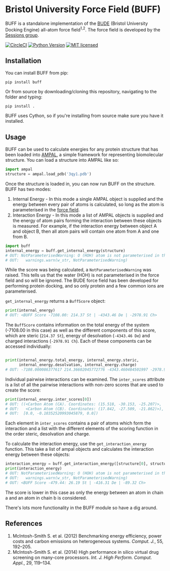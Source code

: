 # Bristol University Force Field (BUFF)

BUFF is a standalone implementation of the
[BUDE](http://www.bristol.ac.uk/biochemistry/research/bude/) (Bristol University
 Docking Engine) all-atom force field<sup>1,2</sup>. The force field is developed by the [Sessions
group](http://www.bris.ac.uk/biochemistry/people/richard-b-sessions/index.html).

[![CircleCI](https://circleci.com/gh/isambard-uob/buff/tree/master.svg?style=shield)](https://circleci.com/gh/isambard-uob/buff/)
[![Python Version](https://img.shields.io/badge/python-3.5%2C%203.6-lightgrey.svg)]()
[![MIT licensed](https://img.shields.io/badge/license-MIT-blue.svg)](https://github.com/isambard-uob/buff/blob/master/LICENSE)

## Installation

You can install BUFF from pip:

`pip install buff`

Or from source by downloading/cloning this repository, navigating to the folder
and typing:

`pip install .`

BUFF uses Cython, so if you're installing from source make sure you have it
installed.

## Usage

BUFF can be used to calculate energies for any protein structure that has been
loaded into [AMPAL](https://github.com/isambard-uob/ampal/), a simple framework
for representing biomolecular structure. You can load a structure into AMPAL
like so:

```Python
import ampal
structure = ampal.load_pdb('3qy1.pdb')
```

Once the structure is loaded in, you can now run BUFF on the structure. BUFF has
two modes:

1. Internal Energy - In this mode a single AMPAL object is supplied and the
   energy between every pair of atoms is calculated, so long as the atom is parameterised in
   the [force field](
   https://github.com/isambard-uob/buff/tree/master/src/buff/force_fields/).
1. Interaction Energy - In this mode a list of AMPAL objects is supplied and the
   energy of atom pairs forming the interaction between these objects is
   measured. For example, if the interaction energy between object A and object
   B, then all atom pairs will contain one atom from A and one from B.

```Python
import buff
internal_energy = buff.get_internal_energy(structure)
# OUT: NotParameterisedWarning: O (HOH) atom is not parameterised in the selected residue force field.
# OUT:   warnings.warn(w_str, NotParameterisedWarning)
```

While the score was being calculated, a `NotParameterisedWarning` was raised.
This tells us that the water (HOH) is not parameterised in the force field and
so will be ignored. The BUDE force field has been developed for performing
protein docking, and so only protein and a few common ions are parameterised.

`get_internal_energy` returns a `BuffScore` object:

```Python
print(internal_energy)
# OUT: <BUFF Score -7108.00: 214.37 St | -4343.46 De | -2978.91 Ch>
```

The `BuffScore` contains information on the total energy of the system (-7108.00
in this case) as well as the different components of this score, which are
steric (`214.37 St`), energy of desolvation (`-4343.46 De`) and charged
interactions (`-2978.91 Ch`). Each of these components can be accessed
individually:

```Python

print(internal_energy.total_energy, internal_energy.steric,
      internal_energy.desolvation, internal_energy.charge)
# OUT: -7108.000086377617 214.36602045772776 -4343.460484501997 -2978.905622333365
```

Individual pairwise interactions can be examined. The `inter_scores` attribute
is a list of all the pairwise interactions with non-zero scores that are used to
create the score:

```Python
print(internal_energy.inter_scores[0])
# OUT: ((<Carbon Atom (CA). Coordinates: (15.518, -30.153, -25.207)>,
# OUT:   <Carbon Atom (CB). Coordinates: (17.842, -27.509, -21.862)>),
# OUT:  [0.0, -0.10352520993045879, 0.0])
```

Each element in `inter_scores` contains a pair of atoms which form the
interaction and a list with the different elements of the scoring function in
the order steric, desolvation and charge.

To calculate the interaction energy, use the `get_interaction_energy` function.
This take a list of ampal objects and calculates the interaction energy between
these objects:

```Python
interaction_energy = buff.get_interaction_energy([structure[0], structure[1]])
print(interaction_energy)
# OUT: NotParameterisedWarning: O (HOH) atom is not parameterised in the selected residue force field.
# OUT:   warnings.warn(w_str, NotParameterisedWarning)
# OUT: <BUFF Score -479.44: 26.19 St | -416.31 De | -89.32 Ch>
```

The score is lower in this case as only the energy between an atom in chain a
and an atom in chain b is considered.

There's lots more functionality in the BUFF module so have a dig around.

## References

1. McIntosh-Smith S. et al. (2012) Benchmarking energy efficiency, power costs
   and carbon emissions on heterogeneous systems. *Comput. J.*, 55, 192–205.
2. McIntosh-Smith S. et al. (2014) High performance in silico virtual drug
   screening on many-core processors. *Int. J. High Perform. Comput. Appl.*, 29,
   119–134.
